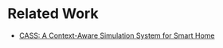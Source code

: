 # Related Work
- [CASS: A Context-Aware Simulation System for Smart Home](https://ieeexplore.ieee.org/abstract/document/4296972?casa_token=nQLjocLqMZQAAAAA:4BqSxnmdCyE9Uyr7uxz2EzHxylhoP5OdMg2SGe8hHxbQxLetKifxb9ac_HwlnfD6zQ2kAo8YYg)
